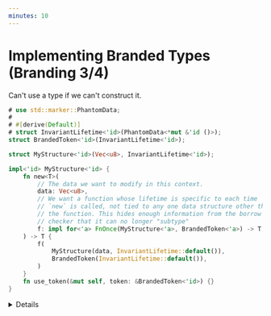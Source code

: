 ```yaml
---
minutes: 10
---
```


# Implementing Branded Types (Branding 3/4)

Can't use a type if we can't construct it.

```rust
# use std::marker::PhantomData;
# 
# #[derive(Default)]
# struct InvariantLifetime<'id>(PhantomData<*mut &'id ()>);
struct BrandedToken<'id>(InvariantLifetime<'id>);

struct MyStructure<'id>(Vec<u8>, InvariantLifetime<'id>);

impl<'id> MyStructure<'id> {
    fn new<T>(
        // The data we want to modify in this context.
        data: Vec<u8>,
        // We want a function whose lifetime is specific to each time
        // `new` is called, not tied to any one data structure other than
        // the function. This hides enough information from the borrow
        // checker that it can no longer "subtype"
        f: impl for<'a> FnOnce(MyStructure<'a>, BrandedToken<'a>) -> T,
    ) -> T {
        f(
            MyStructure(data, InvariantLifetime::default()),
            BrandedToken(InvariantLifetime::default()),
        )
    }
    fn use_token(&mut self, token: &BrandedToken<'id>) {}
}
```

<details>

- The underlying Branded Data Structure we're going to use here is just a
  `Vec<u8>` (the data) and an `InvariantLifetime`.

- The constructor for this type will take **data for the `Vec<u8`** plus a
  function to manipulate the data constructed by `MyStructure::new`.

- Ask: Does anyone know what the `for <'a>` is for?

  Expect not much, it's "for" in the sense of "forall" from mathematics.

- The `for<'a> [trait bound that uses 'a]` binding of `'a` means the lifetime is
  "self contained."

  That is, the borrow checker's view of the function passed to
  `MyStructure::new` is limited in the sub-typing it can do.

  This limit in the borrow checker's ability to sub-type lifetimes is what lets
  us force a token to only apply to a specific variable-bound value.

  The keyword for those interested is "higher-ranked trait bounds."

- Ask: But how can we then use "new" to return a `MyStructure`?

  Follow this up with the next slide.

</details>
